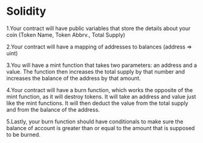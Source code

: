 # Solidity

1.Your contract will have public variables that store the details about your coin (Token Name, Token Abbrv., Total Supply)

2.Your contract will have a mapping of addresses to balances (address => uint)

3.You will have a mint function that takes two parameters: an address and a value. The function then increases the total supply by that number and increases the balance of the address by that amount.

4.Your contract will have a burn function, which works the opposite of the mint function, as it will destroy tokens. It will take an address and value just like the mint functions. It will then deduct the value from the total supply and from the balance of the address.

5.Lastly, your burn function should have conditionals to make sure the balance of account is greater than or equal to the amount that is supposed to be burned.

